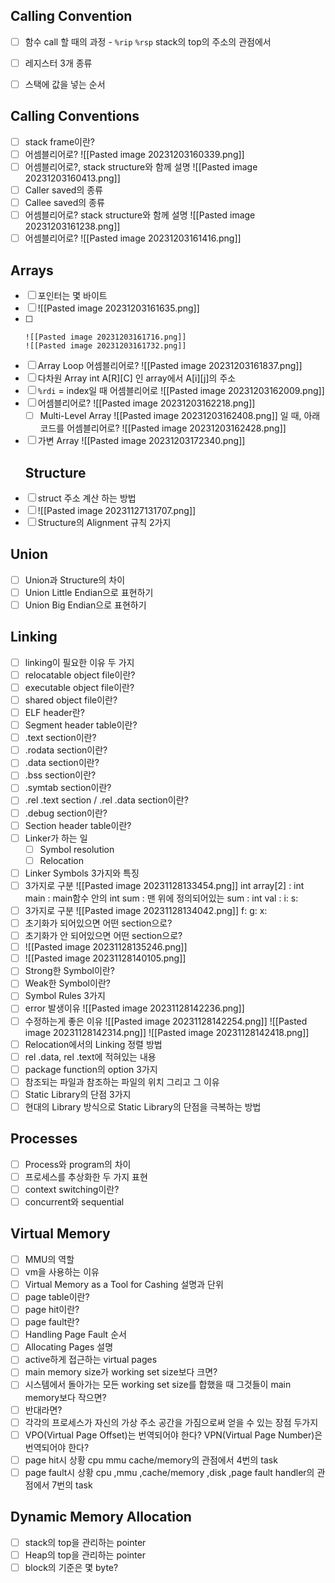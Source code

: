 ## Calling Convention
- [ ] 함수 call 할 때의 과정 - `%rip` `%rsp` stack의 top의 주소의 관점에서

- [ ] 레지스터 3개 종류
- [ ] 스택에 값을 넣는 순서
## Calling Conventions
- [ ] stack frame이란?
- [ ] 어셈블리어로?
      ![[Pasted image 20231203160339.png]]
- [ ] 어셈블리어로?, stack structure와 함께 설명
      ![[Pasted image 20231203160413.png]]
- [ ]  Caller saved의 종류
- [ ] Callee saved의 종류
- [ ] 어셈블리어로? stack structure와 함께 설명
      ![[Pasted image 20231203161238.png]]
- [ ] 어셈블리어로?
      ![[Pasted image 20231203161416.png]]
## Arrays
- [ ] 포인터는 몇 바이트
- [ ] ![[Pasted image 20231203161635.png]]
- [ ] 
      ![[Pasted image 20231203161716.png]]
      ![[Pasted image 20231203161732.png]]
- [ ] Array Loop 어셈블리어로?
      ![[Pasted image 20231203161837.png]]
- [ ] 다차원 Array int A\[R]\[C] 인 array에서 A\[i]\[j]의 주소
- [ ]  `%rdi` = index일 때 어셈블리어로
      ![[Pasted image 20231203162009.png]]
- [ ] 어셈블리어로? 
      ![[Pasted image 20231203162218.png]]
  - [ ] Multi-Level Array
        ![[Pasted image 20231203162408.png]]
        일 때, 아래 코드를 어셈블리어로?
        ![[Pasted image 20231203162428.png]]
- [ ] 가변 Array
      ![[Pasted image 20231203172340.png]]
  ## Structure
- [ ] struct 주소 계산 하는 방법
- [ ] ![[Pasted image 20231127131707.png]]
- [ ] Structure의 Alignment 규칙 2가지
## Union
- [ ] Union과 Structure의 차이
- [ ] Union Little Endian으로 표현하기
- [ ] Union Big Endian으로 표현하기
## Linking
- [ ] linking이 필요한 이유 두 가지
- [ ] relocatable object file이란?
- [ ] executable object file이란?
- [ ] shared object file이란?
- [ ] ELF header란?
- [ ] Segment header table이란?
- [ ] .text section이란?
- [ ] .rodata section이란?
- [ ] .data section이란?
- [ ] .bss section이란?
- [ ] .symtab section이란?
- [ ] .rel .text section /  .rel .data section이란?
- [ ] .debug section이란?
- [ ] Section header table이란?
- [ ] Linker가 하는 일
	- [ ] Symbol resolution
	- [ ] Relocation
- [ ] Linker Symbols 3가지와 특징
- [ ] 3가지로 구분
      ![[Pasted image 20231128133454.png]]
      int array\[2] : 
      int main : 
      main함수 안의 int sum :
      맨 위에 정의되어있는 sum :
      int val :
      i:
      s:
- [ ] 3가지로 구분
      ![[Pasted image 20231128134042.png]]
      f:
      g:
      x:
- [ ] 초기화가 되어있으면 어떤 section으로?
- [ ] 초기화가 안 되어있으면 어떤 section으로?
- [ ] ![[Pasted image 20231128135246.png]]
- [ ] ![[Pasted image 20231128140105.png]]
- [ ] Strong한 Symbol이란?
- [ ] Weak한 Symbol이란?
- [ ] Symbol Rules 3가지
- [ ] error 발생이유
      ![[Pasted image 20231128142236.png]]
- [ ] 수정하는게 좋은 이유
      ![[Pasted image 20231128142254.png]]
      ![[Pasted image 20231128142314.png]]
      ![[Pasted image 20231128142418.png]]
- [ ] Relocation에서의 Linking 정렬 방법
- [ ] rel .data, rel .text에 적혀있는 내용
- [ ] package function의 option 3가지
- [ ] 참조되는 파일과 참조하는 파일의 위치 그리고 그 이유
- [ ] Static Library의 단점 3가지
- [ ] 현대의 Library 방식으로 Static Library의 단점을 극복하는 방법
## Processes
- [ ] Process와 program의 차이
- [ ] 프로세스를 추상화한 두 가지 표현
- [ ] context switching이란?
- [ ] concurrent와 sequential
## Virtual Memory
- [ ] MMU의 역할
- [ ] vm을 사용하는 이유
- [ ] Virtual Memory as a Tool for Cashing 설명과 단위
- [ ] page table이란?
- [ ] page hit이란?
- [ ] page fault란?
- [ ] Handling Page Fault 순서
- [ ] Allocating Pages 설명
- [ ] active하게 접근하는 virtual pages
- [ ] main memory size가 working set size보다 크면?
- [ ] 시스템에서 돌아가는 모든 working set size를 합했을 때 그것들이 main memory보다 작으면?
- [ ] 반대라면?
- [ ] 각각의 프로세스가 자신의 가상 주소 공간을 가짐으로써 얻을 수 있는 장점 두가지
- [ ] VPO(Virtual Page Offset)는 번역되어야 한다? VPN(Virtual Page Number)은 번역되어야 한다?
- [ ] page hit시 상황 cpu mmu cache/memory의 관점에서 4번의 task
- [ ] page fault시 상황 cpu ,mmu ,cache/memory ,disk ,page fault handler의 관점에서 7번의 task
## Dynamic Memory Allocation
- [ ] stack의 top을 관리하는 pointer
- [ ] Heap의 top을 관리하는 pointer
- [ ] block의 기준은 몇 byte?